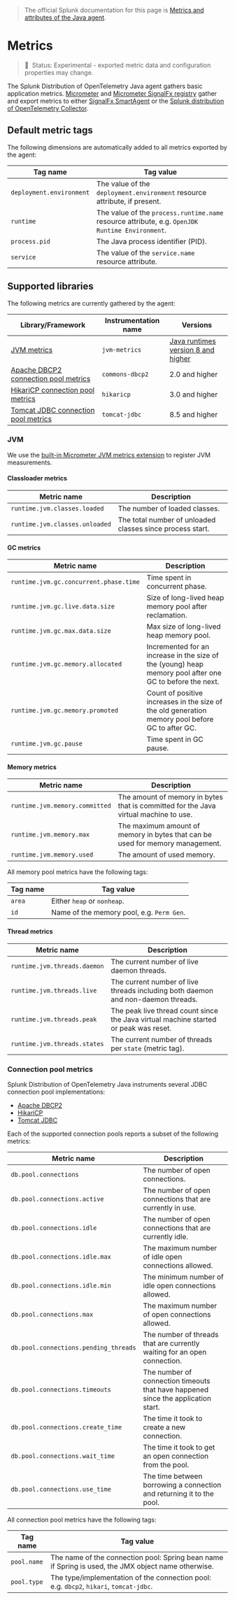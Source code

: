 > The official Splunk documentation for this page is [Metrics and attributes of the Java agent](https://docs.splunk.com/Observability/gdi/get-data-in/application/java/configuration/java-otel-metrics-attributes.html).

# Metrics

> :construction: &nbsp;Status: Experimental - exported metric data and
> configuration properties may change.

The Splunk Distribution of OpenTelemetry Java agent gathers basic application metrics.
[Micrometer](https://micrometer.io/)
and [Micrometer SignalFx registry](https://micrometer.io/docs/registry/signalFx)
gather and export metrics to either [SignalFx SmartAgent](https://github.com/signalfx/signalfx-agent/)
or the [Splunk distribution of OpenTelemetry Collector](https://github.com/signalfx/splunk-otel-collector).

## Default metric tags

The following dimensions are automatically added to all metrics exported by the agent:

| Tag name                 | Tag value |
| ------------------------ | --------- |
| `deployment.environment` | The value of the `deployment.environment` resource attribute, if present.
| `runtime`                | The value of the `process.runtime.name` resource attribute, e.g. `OpenJDK Runtime Environment`.
| `process.pid`            | The Java process identifier (PID).
| `service`                | The value of the `service.name` resource attribute.

## Supported libraries

The following metrics are currently gathered by the agent:

| Library/Framework                                                | Instrumentation name | Versions |
| ---------------------------------------------------------------- | -------------------- | -------- |
| [JVM metrics](#jvm)                                              | `jvm-metrics`        | [Java runtimes version 8 and higher](../README.md#supported-java-versions)
| [Apache DBCP2 connection pool metrics](#connection-pool-metrics) | `commons-dbcp2`      | 2.0 and higher
| [HikariCP connection pool metrics](#connection-pool-metrics)     | `hikaricp`           | 3.0 and higher
| [Tomcat JDBC connection pool metrics](#connection-pool-metrics)  | `tomcat-jdbc`        | 8.5 and higher

### JVM

We use the [built-in Micrometer JVM metrics extension](https://micrometer.io/docs/ref/jvm)
to register JVM measurements.

#### Classloader metrics

| Metric name                    | Description |
| ------------------------------ | ----------- |
| `runtime.jvm.classes.loaded`   | The number of loaded classes.
| `runtime.jvm.classes.unloaded` | The total number of unloaded classes since process start.

#### GC metrics

| Metric name                            | Description |
| -------------------------------------- | ----------- |
| `runtime.jvm.gc.concurrent.phase.time` | Time spent in concurrent phase.
| `runtime.jvm.gc.live.data.size`        | Size of long-lived heap memory pool after reclamation.
| `runtime.jvm.gc.max.data.size`         | Max size of long-lived heap memory pool.
| `runtime.jvm.gc.memory.allocated`      | Incremented for an increase in the size of the (young) heap memory pool after one GC to before the next.
| `runtime.jvm.gc.memory.promoted`       | Count of positive increases in the size of the old generation memory pool before GC to after GC.
| `runtime.jvm.gc.pause`                 | Time spent in GC pause.

#### Memory metrics

| Metric name                    | Description |
| ------------------------------ | ----------- |
| `runtime.jvm.memory.committed` | The amount of memory in bytes that is committed for the Java virtual machine to use.
| `runtime.jvm.memory.max`       | The maximum amount of memory in bytes that can be used for memory management.
| `runtime.jvm.memory.used`      | The amount of used memory.

All memory pool metrics have the following tags:

| Tag name | Tag value |
| -------- | --------- |
| `area`   | Either `heap` or `nonheap`.
| `id`     | Name of the memory pool, e.g. `Perm Gen`.

#### Thread metrics

| Metric name                  | Description |
| ---------------------------- | ----------- |
| `runtime.jvm.threads.daemon` | The current number of live daemon threads.
| `runtime.jvm.threads.live`   | The current number of live threads including both daemon and non-daemon threads.
| `runtime.jvm.threads.peak`   | The peak live thread count since the Java virtual machine started or peak was reset.
| `runtime.jvm.threads.states` | The current number of threads per `state` (metric tag).

### Connection pool metrics

Splunk Distribution of OpenTelemetry Java instruments several JDBC connection pool implementations:

* [Apache DBCP2](https://commons.apache.org/proper/commons-dbcp/)
* [HikariCP](https://github.com/brettwooldridge/HikariCP)
* [Tomcat JDBC](https://tomcat.apache.org/tomcat-8.5-doc/jdbc-pool.html)

Each of the supported connection pools reports a subset of the following metrics:

| Metric name                           | Description |
| ------------------------------------- | ----------- |
| `db.pool.connections`                 | The number of open connections.
| `db.pool.connections.active`          | The number of open connections that are currently in use.
| `db.pool.connections.idle`            | The number of open connections that are currently idle.
| `db.pool.connections.idle.max`        | The maximum number of idle open connections allowed.
| `db.pool.connections.idle.min`        | The minimum number of idle open connections allowed.
| `db.pool.connections.max`             | The maximum number of open connections allowed.
| `db.pool.connections.pending_threads` | The number of threads that are currently waiting for an open connection.
| `db.pool.connections.timeouts`        | The number of connection timeouts that have happened since the application start.
| `db.pool.connections.create_time`     | The time it took to create a new connection.
| `db.pool.connections.wait_time`       | The time it took to get an open connection from the pool.
| `db.pool.connections.use_time`        | The time between borrowing a connection and returning it to the pool.

All connection pool metrics have the following tags:

| Tag name    | Tag value |
| ----------- | --------- |
| `pool.name` | The name of the connection pool: Spring bean name if Spring is used, the JMX object name otherwise.
| `pool.type` | The type/implementation of the connection pool: e.g. `dbcp2`, `hikari`, `tomcat-jdbc`.
